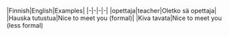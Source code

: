 |Finnish|English|Examples|
|-|-|-|-|
|opettaja|teacher|Oletko sä opettaja|
|Hauska tutustua|Nice to meet you (formal)|
|Kiva tavata|Nice to meet you (less formal)